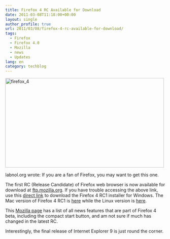 ```yaml
---
title: Firefox 4 RC Available for Download
date: 2011-03-08T11:18:00+00:00
layout: single
author_profile: true
url: 2011/03/08/firefox-4-rc-available-for-download/
tags:
  - Firefox
  - Firefox 4.0
  - Mozilla
  - news
  - Updates
lang: en
category: techblog
---
```

[<img title="firefox_4" border="0" alt="firefox_4" src="http://lh5.ggpht.com/_vaUVXcmC3OI/TXYJaG6SzHI/AAAAAAAADmw/qrxP49IMZ0k/firefox_4_thumb%5B2%5D.jpg?imgmax=800" width="500" height="283" />](http://lh4.ggpht.com/_vaUVXcmC3OI/TXYJX9tuLxI/AAAAAAAADms/ygRI9ovDlyg/s1600-h/firefox_4%5B4%5D.jpg)

labnol.org wrote: If you are a fan of Firefox, you may want to get this one.

The first RC (Release Candidate) of Firefox web browser is now available for download at [ftp.mozilla.org](ftp://ftp.mozilla.org/). If you have trouble accessing the above link, use this [direct link](http://ftp.mozilla.org/pub/mozilla.org/firefox/nightly/4.0rc1-candidates/build1/win32/en-US/) to download the Firefox 4 RC1 installer for Windows. The Mac version of Firefox 4 RC1 is [here](http://ftp.mozilla.org/pub/mozilla.org/firefox/nightly/4.0rc1-candidates/build1/mac/en-US/) while the Linux version is [here](http://ftp.mozilla.org/pub/mozilla.org/firefox/nightly/4.0rc1-candidates/build1/linux-i686/en-US/).

This [Mozilla page](http://www.mozilla.com/en-US/firefox/beta/features/) has a list of all news features that are part of Firefox 4 beta, including the compact start button, and am not sure if much has changed in the latest RC.

Interestingly, the final release of Internet Explorer 9 is just round the corner.